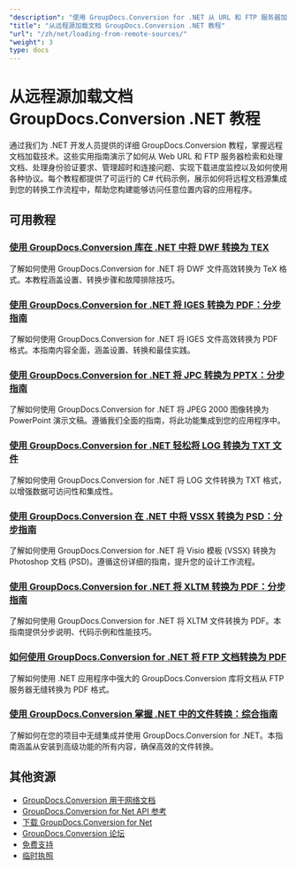 ```yaml
---
"description": "使用 GroupDocs.Conversion for .NET 从 URL 和 FTP 服务器加载文档的综合教程。"
"title": "从远程源加载文档 GroupDocs.Conversion .NET 教程"
"url": "/zh/net/loading-from-remote-sources/"
"weight": 3
type: docs
---
```

# 从远程源加载文档 GroupDocs.Conversion .NET 教程

通过我们为 .NET 开发人员提供的详细 GroupDocs.Conversion 教程，掌握远程文档加载技术。这些实用指南演示了如何从 Web URL 和 FTP 服务器检索和处理文档、处理身份验证要求、管理超时和连接问题、实现下载进度监控以及如何使用各种协议。每个教程都提供了可运行的 C# 代码示例，展示如何将远程文档源集成到您的转换工作流程中，帮助您构建能够访问任意位置内容的应用程序。

## 可用教程

### [使用 GroupDocs.Conversion 库在 .NET 中将 DWF 转换为 TEX](./convert-dwf-to-tex-groupdocs-dotnet/)
了解如何使用 GroupDocs.Conversion for .NET 将 DWF 文件高效转换为 TeX 格式。本教程涵盖设置、转换步骤和故障排除技巧。

### [使用 GroupDocs.Conversion for .NET 将 IGES 转换为 PDF：分步指南](./convert-igs-to-pdf-groupdocs-net/)
了解如何使用 GroupDocs.Conversion for .NET 将 IGES 文件高效转换为 PDF 格式。本指南内容全面，涵盖设置、转换和最佳实践。

### [使用 GroupDocs.Conversion for .NET 将 JPC 转换为 PPTX：分步指南](./convert-jpc-to-pptx-groupdocs-dotnet/)
了解如何使用 GroupDocs.Conversion for .NET 将 JPEG 2000 图像转换为 PowerPoint 演示文稿。遵循我们全面的指南，将此功能集成到您的应用程序中。

### [使用 GroupDocs.Conversion for .NET 轻松将 LOG 转换为 TXT 文件](./convert-log-to-txt-groupdocs-conversion-dotnet/)
了解如何使用 GroupDocs.Conversion for .NET 将 LOG 文件转换为 TXT 格式，以增强数据可访问性和集成性。

### [使用 GroupDocs.Conversion 在 .NET 中将 VSSX 转换为 PSD：分步指南](./convert-vssx-to-psd-net-groupdocs-conversion/)
了解如何使用 GroupDocs.Conversion for .NET 将 Visio 模板 (VSSX) 转换为 Photoshop 文档 (PSD)。遵循这份详细的指南，提升您的设计工作流程。

### [使用 GroupDocs.Conversion for .NET 将 XLTM 转换为 PDF：分步指南](./convert-xl-tm-to-pdf-groupdocs-conversion-dotnet/)
了解如何使用 GroupDocs.Conversion for .NET 将 XLTM 文件转换为 PDF。本指南提供分步说明、代码示例和性能技巧。

### [如何使用 GroupDocs.Conversion for .NET 将 FTP 文档转换为 PDF](./convert-ftp-documents-to-pdf-groupdocs-conversion-net/)
了解如何使用 .NET 应用程序中强大的 GroupDocs.Conversion 库将文档从 FTP 服务器无缝转换为 PDF 格式。

### [使用 GroupDocs.Conversion 掌握 .NET 中的文件转换：综合指南](./mastering-file-conversion-groupdocs-dotnet/)
了解如何在您的项目中无缝集成并使用 GroupDocs.Conversion for .NET。本指南涵盖从安装到高级功能的所有内容，确保高效的文件转换。

## 其他资源

- [GroupDocs.Conversion 用于网络文档](https://docs.groupdocs.com/conversion/net/)
- [GroupDocs.Conversion for Net API 参考](https://reference.groupdocs.com/conversion/net/)
- [下载 GroupDocs.Conversion for Net](https://releases.groupdocs.com/conversion/net/)
- [GroupDocs.Conversion 论坛](https://forum.groupdocs.com/c/conversion)
- [免费支持](https://forum.groupdocs.com/)
- [临时执照](https://purchase.groupdocs.com/temporary-license/)